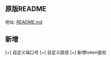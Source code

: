 ## 原版README
地址: [README.md](https://github.com/IngoKl/HTTPUploadExfil/blob/main/README.md)

## 新增
[+] 自定义端口号
[+] 自定义路径
[+] 新增token鉴权
